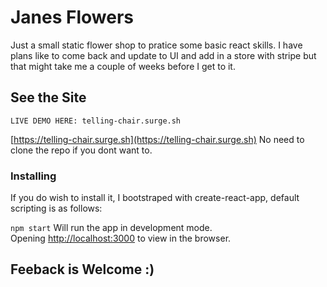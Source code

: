 # Janes Flowers
Just a small static flower shop to pratice some basic react skills. I have plans like to come back and update to UI and add in a store with stripe but that might take me a couple of weeks before I get to it. 

## See the Site
```
LIVE DEMO HERE: telling-chair.surge.sh
```
[https://telling-chair.surge.sh](https://telling-chair.surge.sh)
No need to clone the repo if you dont want to.

### Installing
If you do wish to install it, I bootstraped with create-react-app, default scripting is as follows:

`npm start`
Will run the app in development mode.<br>
Opening [http://localhost:3000](http://localhost:3000) to view in the browser.

## Feeback is Welcome :)
